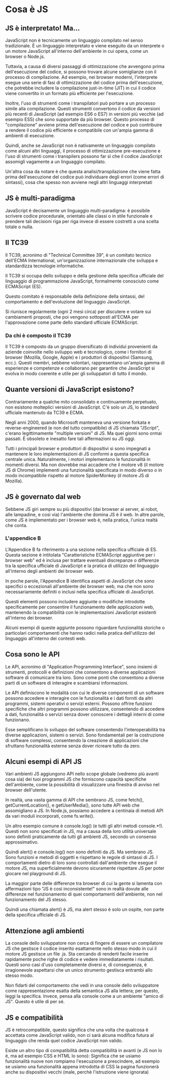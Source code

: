 # Cosa è JS

## JS è interpretato! Ma...
JavaScript non è tecnicamente un linguaggio compilato nel senso tradizionale. È un linguaggio interpretato e viene eseguito da un interprete o un motore JavaScript all'interno dell'ambiente in cui opera, come un browser o Node.js.

Tuttavia, a causa di diversi passaggi di ottimizzazione che avvengono prima dell'esecuzione del codice, si possono trovare alcune somiglianze con il processo di compilazione. Ad esempio, nei browser moderni, l'interprete esegue una serie di fasi di ottimizzazione del codice prima dell'esecuzione, che potrebbe includere la compilazione just-in-time (JIT) in cui il codice viene convertito in un formato più efficiente per l'esecuzione.

Inoltre, l'uso di strumenti come i transpilatori può portare a un processo simile alla compilazione. Questi strumenti convertono il codice da versioni più recenti di JavaScript (ad esempio ES6 o ES7) in versioni più vecchie (ad esempio ES5) che sono supportate da più browser. Questo processo di "compilazione" avviene prima dell'esecuzione del codice e può contribuire a rendere il codice più efficiente e compatibile con un'ampia gamma di ambienti di esecuzione.

Quindi, anche se JavaScript non è nativamente un linguaggio compilato come alcuni altri linguaggi, il processo di ottimizzazione pre-esecuzione e l'uso di strumenti come i transpilers possono far sì che il codice JavaScript assomigli vagamente a un linguaggio compilato.

Un'altra cosa da notare è che questa analisi/transpilazione che viene fatta prima dell'esecuzione del codice può individuare degli errori (come errori di sintassi), cosa che spesso non avviene negli altri linguaggi interpretati

## JS è multi-paradigma
JavaScript è decisamente un linguaggio multi-paradigma: è possibile scrivere codice procedurale, orientato alle classi o in stile funzionale e prendere tali decisioni riga per riga invece di essere costretti a una scelta totale o nulla.

## Il TC39
Il TC39, acronimo di "Technical Committee 39", è un comitato tecnico dell'ECMA International, un'organizzazione internazionale che sviluppa e standardizza tecnologie informatiche.

Il TC39 si occupa dello sviluppo e della gestione della specifica ufficiale del linguaggio di programmazione JavaScript, formalmente conosciuto come ECMAScript (ES).

Questo comitato è responsabile della definizione della sintassi, del comportamento e dell'evoluzione del linguaggio JavaScript.

Si riunisce regolarmente (ogni 2 mesi circa) per discutere e votare sui cambiamenti proposti, che poi vengono sottoposti all'ECMA per l'approvazione come parte dello standard ufficiale ECMAScript.

### Da chi è composto il TC39
Il TC39 è composto da un gruppo diversificato di individui provenienti da aziende coinvolte nello sviluppo web e tecnologico, come i fornitori di browser (Mozilla, Google, Apple) e i produttori di dispositivi (Samsung, ecc.). Questi membri, sebbene volontari, rappresentano un'ampia gamma di esperienze e competenze e collaborano per garantire che JavaScript si evolva in modo coerente e utile per gli sviluppatori di tutto il mondo.

## Quante versioni di JavaScript esistono?
Contrariamente a qualche mito consolidato e continuamente perpetuato, non esistono molteplici versioni di JavaScript. C'è solo un JS, lo standard ufficiale mantenuto da TC39 e ECMA.

Negli anni 2000, quando Microsoft manteneva una versione forkata e reverse-engineered (e non del tutto compatibile) di JS chiamata "JScript", c'erano legittimamente "multiple versioni" di JS. Ma quei giorni sono ormai passati. È obsoleto e inesatto fare tali affermazioni su JS oggi.

Tutti i principali browser e produttori di dispositivi si sono impegnati a mantenere le loro implementazioni di JS conformi a questa specifica centrale unica. Naturalmente, i motori implementano le funzionalità in momenti diversi. Ma non dovrebbe mai accadere che il motore v8 (il motore JS di Chrome) implementi una funzionalità specificata in modo diverso o in modo incompatibile rispetto al motore SpiderMonkey (il motore JS di Mozilla).

## JS è governato dal web
Sebbene JS giri sempre su più dispositivi (dai browser ai server, ai robot, alle lampadine, e così via)  l'ambiente che domina JS è il web. In altre parole, come JS è implementato per i browser web è, nella pratica, l'unica realtà che conta.

### L'appendice B
L'Appendice B fa riferimento a una sezione nella specifica ufficiale di ES. Questa sezione è intitolata "Caratteristiche ECMAScript aggiuntive per i browser web" ed è inclusa per trattare eventuali discrepanze o differenze tra la specifica ufficiale di JavaScript e la pratica di utilizzo del linguaggio all'interno degli ambienti dei browser web.

In poche parole, l'Appendice B identifica aspetti di JavaScript che sono specifici o eccezionali all'ambiente dei browser web, ma che non sono necessariamente definiti o inclusi nella specifica ufficiale di JavaScript.

Questi elementi possono includere aggiunte o modifiche introdotte specificamente per consentire il funzionamento delle applicazioni web, mantenendo la compatibilità con le implementazioni JavaScript esistenti all'interno dei browser.

Alcuni esempi di queste aggiunte possono riguardare funzionalità storiche o particolari comportamenti che hanno radici nella pratica dell'utilizzo del linguaggio all'interno dei contesti web.

## Cosa sono le API
Le API, acronimo di "Application Programming Interface", sono insiemi di strumenti, protocolli e definizioni che consentono a diverse applicazioni software di comunicare tra loro. Sono come ponti che consentono a diverse parti di un software di interagire e scambiarsi informazioni.

Le API definiscono le modalità con cui le diverse componenti di un software possono accedere e interagire con le funzionalità e i dati forniti da altri programmi, sistemi operativi o servizi esterni. Possono offrire funzioni specifiche che altri programmi possono utilizzare, consentendo di accedere a dati, funzionalità o servizi senza dover conoscere i dettagli interni di come funzionano.

Esse semplificano lo sviluppo del software consentendo l'interoperabilità tra diverse applicazioni, sistemi o servizi. Sono fondamentali per la costruzione di software complessi, consentendo la creazione di applicazioni che sfruttano funzionalità esterne senza dover ricreare tutto da zero.

## Alcuni esempi di API JS
Vari ambienti JS aggiungono API nello scope globale (vedremo più avanti cosa sia) dei tuoi programmi JS che forniscono capacità specifiche dell'ambiente, come la possibilità di visualizzare una finestra di avviso nel browser dell'utente.

In realtà, una vasta gamma di API che sembrano JS, come fetch(), getCurrentLocation(), e getUserMedia(), sono tutte API web che assomigliano a JS. In Node.js, possiamo accedere a centinaia di metodi API da vari moduli incorporati, come fs.write().

Un altro esempio comune è console.log() (e tutti gli altri metodi console.*!). Questi non sono specificati in JS, ma a causa della loro utilità universale sono definiti praticamente da tutti gli ambienti JS, secondo un consenso approssimativo.

Quindi alert() e console.log() non sono definiti da JS. Ma sembrano JS. Sono funzioni e metodi di oggetti e rispettano le regole di sintassi di JS. I comportamenti dietro di loro sono controllati dall'ambiente che esegue il motore JS, ma superficialmente devono sicuramente rispettare JS per poter giocare nel playground di JS.

La maggior parte delle differenze tra browser di cui la gente si lamenta con affermazioni tipo "JS è così inconsistente!" sono in realtà dovute alle differenze nel funzionamento di quei comportamenti dell'ambiente, non nel funzionamento del JS stesso.

Quindi una chiamata alert() è JS, ma alert stesso è solo un ospite, non parte della specifica ufficiale di JS.

## Attenzione agli ambienti
La console dello sviluppatore non cerca di fingere di essere un compilatore JS che gestisce il codice inserito esattamente nello stesso modo in cui il motore JS gestisce un file .js. Sta cercando di renderti facile inserire rapidamente poche righe di codice e vedere immediatamente i risultati. Questi sono casi d'uso completamente diversi e, di conseguenza, è irragionevole aspettarsi che un unico strumento gestisca entrambi allo stesso modo.

Non fidarti del comportamento che vedi in una console dello sviluppatore come rappresentazione esatta della semantica JS alla lettera; per questo, leggi la specifica. Invece, pensa alla console come a un ambiente "amico di JS". Questo è utile di per sé.

## JS e compatibilità
JS è retrocompatibile, questo significa che una volta che qualcosa è accettata come JavaScript valido, non ci sarà alcuna modifica futura al linguaggio che renda quel codice JavaScript non valido.

Esiste un altro tipo di compatibilità detta compatibilità in avanti (e JS non lo è, ma ad esempio CSS e HTML lo sono): Significa che se usiamo funzionalità nuove non rompiamo l'esecuzione a prescindere, ad esempio se usiamo una funzionalità appena introdotta di CSS la pagina funzionerà anche su dispositivi vecchi (male, perchè l'istruzione viene ignorata)